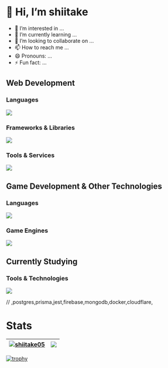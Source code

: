 # 👋 Hi, I’m shiitake
- 👀 I’m interested in ...
- 🌱 I’m currently learning ...
- 💞️ I’m looking to collaborate on ...
- 📫 How to reach me ...
- 😄 Pronouns: ...
- ⚡ Fun fact: ...

## Web Development

### Languages
<img src="https://skillicons.dev/icons?i=html,css,js,ts,php" />

### Frameworks & Libraries
<img src="https://skillicons.dev/icons?i=react" />

### Tools & Services
<img src="https://skillicons.dev/icons?i=git,github,jest,firebase" />

## Game Development & Other Technologies

### Languages
<img src="https://skillicons.dev/icons?i=c,cpp,cs,rust" />

### Game Engines
<img src="https://skillicons.dev/icons?i=unity,unreal" />

## Currently Studying

### Tools & Technologies
<img src="https://skillicons.dev/icons?i=nextjs,nestjs,nodejs,vitest,py,go,p5js,tailwind" />

// ,postgres,prisma,jest,firebase,mongodb,docker,cloudflare,

# Stats
| <a href="https://github.com/anuraghazra/github-readme-stats"><img align="center" src="https://github-readme-stats.vercel.app/api/top-langs/?username=shiitake05&show_icons=true&include_all_commits=true&locale=en&hide_border=true" alt="shiitake05" /></a> | <a href="https://github.com/anuraghazra/github-readme-stats"><img align="center" src="https://github-readme-stats.vercel.app/api?username=shiitake05&layout=compact&locale=en&hide_border=true" /></a> |
| ------------- | ------------- |

[![trophy](https://github-profile-trophy.vercel.app/?username=shiitake05)](https://github.com/ryo-ma/github-profile-trophy)


<!---
shiitake05/shiitake05 is a ✨ special ✨ repository because its `README.md` (this file) appears on your GitHub profile.
You can click the Preview link to take a look at your changes.
--->
